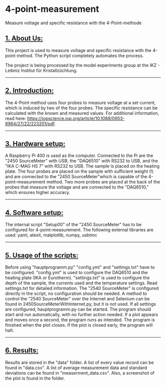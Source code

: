# 4-point-measurement
Measure voltage and specific resistance with the 4-Point-methode

## <u> 1. About Us: </u>
This project is used to measure voltage and specific resistance with the 4-point method. The Python script completely automates the process.

The project is being processed by the model experiments group at the IKZ - Leibniz Institut für Kristallzüchtung.

---
## <u> 2. Introduction: </u>
The 4-Point method uses four probes to measure voltage at a set current, which is induced by two of the four probes. The specific resistance can be calculated with the known and measured values. For additional information, read here: https://iopscience.iop.org/article/10.1088/0953-8984/27/22/223201/pdf.

---
##  <u> 3. Hardware setup: </u>
A Raspberry Pi 400 is used as the computer. Connected to the Pi are the "2450 SourceMeter" with USB, the "DAQ6510" with RS232 to USB, and the "IKA C-MAG HS 7" with RS232 to USB. The sample is placed on the heating plate. The four probes are placed on the sample with sufficient weight (!) and are connected to the "2450 SourceMeter"which is capable of the 4-point-measurement method. Two more probes are placed at the back of the probes that measure the voltage and are connected to the "DAQ6510," which ensures higher accuracy.

---
##  <u> 4. Software setup: </u>
The internal script "Setup00" of the "2450 SourceMeter" has to be configured for 4-point-measurement.
The following external libraries are used: yaml, atexit, matplotlib, numpy, usbtmc


---
##  <u> 5. Usage of the scripts: </u>
Before using "hauptprogramm.py" "config.yml" and "settings.txt" have to be configured.
"config.yml" is used to configure the DAQ6510 and the heating plate (IKA or Eurotherm).
"settings.txt" is used to configure the depth of the sample, the currents used and the temperature settings. Read settings.txt for detailed information.
The "2540 SourceMeter" is configured directly in the script, no configuration should be needed.
A method to control the "2540 SourceMeter" over the Internet and Selenium can be found in 2450SourceMeterWithInternet.py, but it is not used.
If all settings are configured, hauptprogramm.py can be started. The program should start and run automatically, with no further action needed. If a plot appears and moves once a second, the program runs as intended. The program is finished when the plot closes. If the plot is closed early, the program will halt. 

---
##  <u> 6. Results: </u>
Results are stored in the "data" folder. A list of every value record can be found in "data.csv". A list of average measurement data and standard deviations can be found in "measerment_data.csv". Also, a screenshot of the plot is found in the folder.